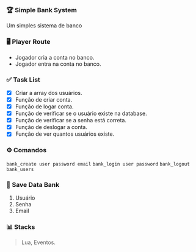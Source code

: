 ### 🏆 Simple Bank System
Um simples sistema de banco

### 🖥 Player Route
- Jogador cria a conta no banco.
- Jogador entra na conta no banco.

### ✅ Task List
- [x] Criar a array dos usuários.
- [x] Função de criar conta.
- [x] Função de logar conta.
- [x] Função de verificar se o usuário existe na database.
- [x] Função de verificar se a senha está correta.
- [x] Função de deslogar a conta.
- [x] Função de ver quantos usuários existe.

### ⚙️ Comandos
`bank_create user password email`
`bank_login user password`
`bank_logout`
`bank_users`

### 📡 Save Data Bank
1. Usuário
2. Senha
3. Email

### 📊 Stacks
> Lua,
> Eventos.
